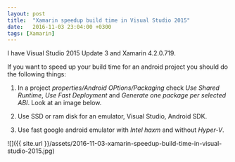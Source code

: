 ```yaml
---
layout: post
title:  "Xamarin speedup build time in Visual Studio 2015"
date:   2016-11-03 23:04:00 +0300
tags: [Xamarin]
---
```


I have Visual Studio 2015 Update 3 and Xamarin 4.2.0.719.

If you want to speed up your build time for an android project you should do the following things:

1) In a project *properties/Android OPtions/Packaging*
check *Use Shared Runtime*, *Use Fast Deployment* and *Generate one package per selected ABI*.
Look at an image below.

2) Use SSD or ram disk for an emulator, Visual Studio, Android SDK.

3) Use fast google android emulator with *Intel haxm* and without *Hyper-V*.

![]({{ site.url }}/assets/2016-11-03-xamarin-speedup-build-time-in-visual-studio-2015.jpg)

